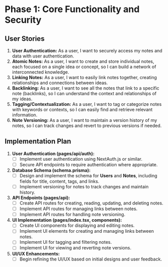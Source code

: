 # Phase 1: Core Functionality and Security

## User Stories

1. **User Authentication:** As a user, I want to securely access my notes and data with user authentication.
2. **Atomic Notes:** As a user, I want to create and store individual notes, each focused on a single idea or concept, so I can build a network of interconnected knowledge.
3. **Linking Notes:** As a user, I want to easily link notes together, creating relationships and connections between ideas.
4. **Backlinking:** As a user, I want to see all the notes that link to a specific note (backlinks), so I can understand the context and relationships of my ideas.
5. **Tagging/Contextualization:** As a user, I want to tag or categorize notes with keywords or contexts, so I can easily find and retrieve relevant information.
6. **Note Versioning:** As a user, I want to maintain a version history of my notes, so I can track changes and revert to previous versions if needed.

## Implementation Plan

1. **User Authentication (pages/api/auth):**
    - [ ] Implement user authentication using NextAuth.js or similar.
    - [ ] Secure API endpoints to require authentication where appropriate.

2. **Database Schema (schema.prisma):**
    - [ ] Design and implement the schema for **Users** and **Notes**, including fields for title, content, tags, and links.
    - [ ] Implement versioning for notes to track changes and maintain history.

3. **API Endpoints (pages/api):**
    - [ ] Create API routes for creating, reading, updating, and deleting notes.
    - [ ] Implement API routes for managing links between notes.
    - [ ] Implement API routes for handling note versioning.

4. **UI Implementation (pages/index.tsx, components):**
    - [ ] Create UI components for displaying and editing notes.
    - [ ] Implement UI elements for creating and managing links between notes.
    - [ ] Implement UI for tagging and filtering notes.
    - [ ] Implement UI for viewing and reverting note versions.

5. **UI/UX Enhancements:**
    - [ ] Begin refining the UI/UX based on initial designs and user feedback.